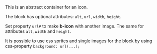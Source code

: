 This is an abstract container for an icon.

The block has optional attributes: `alt`, `url`, `width`, `height`.

Set property `url#` to make **b-icon** with another image. The same for attributes `alt`, `width` and `height`.

It is possible to use css sprites and single images for the block by using css-property `background: url(...);`

